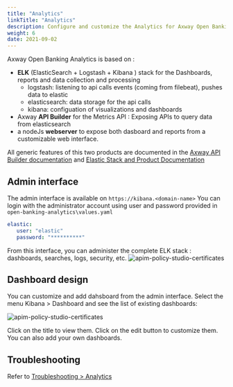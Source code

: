 ```yaml
---
title: "Analytics"
linkTitle: "Analytics"
description: Configure and customize the Analytics for Axway Open Banking
weight: 6
date: 2021-09-02
---
```


Axway Open Banking Analytics is based on :

* **ELK** (ElasticSearch + Logstash + Kibana ) stack for the Dashboards, reports and data collection and processing
    * logstash: listening to api calls events (coming from filebeat), pushes data to elastic
    * elasticsearch: data storage for the api calls
    * kibana: configuation of visualizations and dashboards
* Axway **API Builder** for the Metrics API : Exposing APIs to query data from elasticsearch
* a nodeJs **webserver** to expose both dasboard and reports from a customizable web interface.


All generic features of this two products are documented in the [Axway API Builder documentation](https://docs.axway.com/bundle/API_Builder_4x_allOS_en/page/api_builder.html) and [Elastic Stack and Product Documentation](https://www.elastic.co/guide/index.html) 

## Admin interface

The admin interface is available on `https://kibana.<domain-name>`
You can login with the administrator account using user and password provided in `open-banking-analytics\values.yaml`

```yaml
elastic:
   user: "elastic"
   password: "**********"
```

From this interface, you can administer the complete ELK stack : dashboards, searches, logs, security, etc.
![apim-policy-studio-certificates](/Images/analytics-homepage.png)

## Dashboard design

You can customize and add dahsboard from the admin interface.
Select the menu Kibana > Dashboard and see the list of existing dashboards:

![apim-policy-studio-certificates](/Images/analytics-dashboards-list.png)

Click on the title to view them. Click on the edit button to customize them.
You can also add your own dashboards.

## Troubleshooting

Refer to [Troubleshooting > Analytics](/docs/validation/troubleshooting#analytics)
